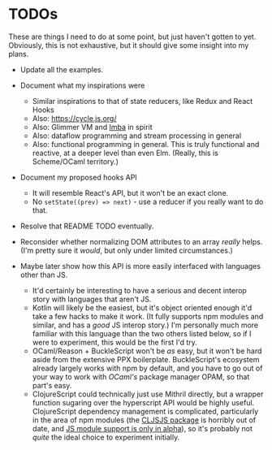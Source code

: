 # TODOs

These are things I need to do at some point, but just haven't gotten to yet. Obviously, this is not exhaustive, but it should give some insight into my plans.

- Update all the examples.

- Document what my inspirations were
    - Similar inspirations to that of state reducers, like Redux and React Hooks
    - Also: https://cycle.js.org/
    - Also: Glimmer VM and [Imba](https://medium.freecodecamp.org/the-virtual-dom-is-slow-meet-the-memoized-dom-bb19f546cc52) in spirit
    - Also: dataflow programming and stream processing in general
    - Also: functional programming in general. This is truly functional and reactive, at a deeper level than even Elm. (Really, this is Scheme/OCaml territory.)

- Document my proposed hooks API
    - It will resemble React's API, but it won't be an exact clone.
    - No `setState((prev) => next)` - use a reducer if you really want to do that.

- Resolve that README TODO eventually.

- Reconsider whether normalizing DOM attributes to an array *really* helps. (I'm pretty sure it *would*, but only under limited circumstances.)

- Maybe later show how this API is more easily interfaced with languages other than JS.
    - It'd certainly be interesting to have a serious and decent interop story with languages that aren't JS.
    - Kotlin will likely be the easiest, but it's object oriented enough it'd take a few hacks to make it work. (It fully supports npm modules and similar, and has a *good* JS interop story.) I'm personally much more familiar with this language than the two others listed below, so if I were to experiment, this would be the first I'd try.
    - OCaml/Reason + BuckleScript won't be *as* easy, but it won't be hard aside from the extensive PPX boilerplate. BuckleScript's ecosystem already largely works with npm by default, and you have to go out of your way to work with *OCaml's* package manager OPAM, so that part's easy.
    - ClojureScript could technically just use Mithril directly, but a wrapper function sugaring over the hyperscript API would be highly useful. ClojureScript dependency management is complicated, particularly in the area of npm modules (the [CLJSJS package](https://clojars.org/cljsjs/mithril) is horribly out of date, and [JS module support is only in alpha](https://clojurescript.org/reference/javascript-module-support)), so it's probably not *quite* the ideal choice to experiment initially.
